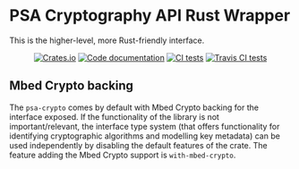 # PSA Cryptography API Rust Wrapper

This is the higher-level, more Rust-friendly interface.

<p align="center">
  <a href="https://crates.io/crates/psa-crypto"><img alt="Crates.io" src="https://img.shields.io/crates/v/psa-crypto"></a>
  <a href="https://docs.rs/psa-crypto"><img src="https://docs.rs/psa-crypto/badge.svg" alt="Code documentation"/></a>
  <a href="https://github.com/parallaxsecond/rust-psa-crypto/actions?query=workflow%3A%22Continuous+Integration%22"><img src="https://github.com/parallaxsecond/rust-psa-crypto/workflows/Continuous%20Integration/badge.svg" alt="CI tests"/></a>
  <a href="https://travis-ci.com/parallaxsecond/rust-psa-crypto"><img src="https://travis-ci.com/parallaxsecond/rust-psa-crypto.svg?branch=master" alt="Travis CI tests"/></a>
</p>

## Mbed Crypto backing

The `psa-crypto` comes by default with Mbed Crypto backing for
the interface exposed. If the functionality of the library is
not important/relevant, the interface type system (that offers
functionality for identifying cryptographic algorithms and
modelling key metadata) can be used independently by disabling
the default features of the crate. The feature adding the Mbed
Crypto support is `with-mbed-crypto`.
